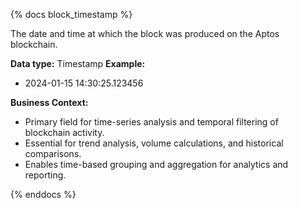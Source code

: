 {% docs block_timestamp %}

The date and time at which the block was produced on the Aptos blockchain.

**Data type:** Timestamp
**Example:**
- 2024-01-15 14:30:25.123456

**Business Context:**
- Primary field for time-series analysis and temporal filtering of blockchain activity.
- Essential for trend analysis, volume calculations, and historical comparisons.
- Enables time-based grouping and aggregation for analytics and reporting.

{% enddocs %}